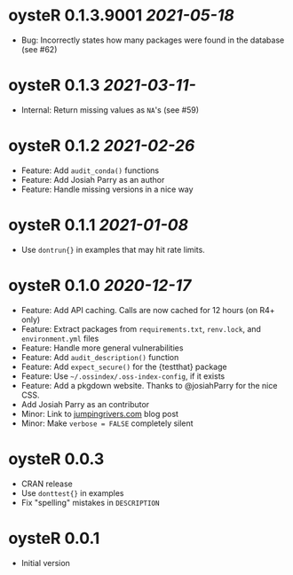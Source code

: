 # oysteR 0.1.3.9001 _2021-05-18_ 
  * Bug: Incorrectly states how many packages were found in the database (see #62)

# oysteR 0.1.3 _2021-03-11-_ 
  * Internal: Return missing values as `NA`'s (see #59)

# oysteR 0.1.2 _2021-02-26_ 
  * Feature: Add `audit_conda()` functions 
  * Feature: Add Josiah Parry as an author
  * Feature: Handle missing versions in a nice way

# oysteR 0.1.1 _2021-01-08_
  * Use `dontrun{}` in examples that may hit rate limits.

# oysteR 0.1.0 _2020-12-17_ 
  * Feature: Add API caching. Calls are now cached for 12 hours (on R4+ only)
  * Feature: Extract packages from `requirements.txt`, `renv.lock`, and `environment.yml` files
  * Feature: Handle more general vulnerabilities
  * Feature: Add `audit_description()` function
  * Feature: Add `expect_secure()` for the {testthat} package
  * Feature: Use `~/.ossindex/.oss-index-config`, if it exists
  * Feature: Add a pkgdown website. Thanks to @josiahParry for the nice CSS.
  * Add Josiah Parry as an contributor
  * Minor: Link to [jumpingrivers.com](https://www.jumpingrivers.com) blog post
  * Minor: Make `verbose = FALSE` completely silent

# oysteR 0.0.3
  * CRAN release
  * Use `donttest{}` in examples
  * Fix "spelling" mistakes in `DESCRIPTION`

# oysteR 0.0.1
  * Initial version
